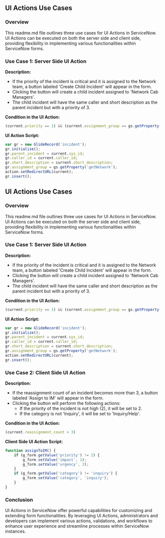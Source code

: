 ## UI Actions Use Cases

### Overview

This readme.md file outlines three use cases for UI Actions in ServiceNow. UI Actions can be executed on both the server side and client side, providing flexibility in implementing various functionalities within ServiceNow forms.

### Use Case 1: Server Side UI Action

**Description:**
- If the priority of the incident is critical and it is assigned to the Network team, a button labeled 'Create Child Incident' will appear in the form.
- Clicking the button will create a child incident assigned to 'Network Cab Managers'.
- The child incident will have the same caller and short description as the parent incident but with a priority of 3.

**Condition in the UI Action:**
```javascript
(current.priority == 1) && (current.assignment_group == gs.getProperty('getNetworkId'))
```

**UI Action Script:**
```javascript
var gr = new GlideRecord('incident');
gr.initialize();
gr.parent_incident = current.sys_id;
gr.caller_id = current.caller_id;
gr.short_description = current.short_description;
gr.assignment_group = gs.getProperty('getNetwork');
action.setRedirectURL(current);
gr.insert();
```


## UI Actions Use Cases

### Overview

This readme.md file outlines three use cases for UI Actions in ServiceNow. UI Actions can be executed on both the server side and client side, providing flexibility in implementing various functionalities within ServiceNow forms.

### Use Case 1: Server Side UI Action

**Description:**
- If the priority of the incident is critical and it is assigned to the Network team, a button labeled 'Create Child Incident' will appear in the form.
- Clicking the button will create a child incident assigned to 'Network Cab Managers'.
- The child incident will have the same caller and short description as the parent incident but with a priority of 3.

**Condition in the UI Action:**
```javascript
(current.priority == 1) && (current.assignment_group == gs.getProperty('getNetworkId'))
```

**UI Action Script:**
```javascript
var gr = new GlideRecord('incident');
gr.initialize();
gr.parent_incident = current.sys_id;
gr.caller_id = current.caller_id;
gr.short_description = current.short_description;
gr.assignment_group = gs.getProperty('getNetwork');
action.setRedirectURL(current);
gr.insert();
```

### Use Case 2: Client Side UI Action

**Description:**
- If the reassignment count of an incident becomes more than 3, a button labeled 'Assign to IM' will appear in the form.
- Clicking the button will perform the following actions:
    - If the priority of the incident is not high (2), it will be set to 2.
    - If the category is not 'Inquiry', it will be set to 'Inquiry/Help'.

**Condition in the UI Action:**
```javascript
(current.reassignment_count > 3)
```

**Client Side UI Action Script:**
```javascript
function assignToIM() {
    if (g_form.getValue('priority') != 2) {
        g_form.setValue('impact', 1);
        g_form.setValue('urgency', 2);
    }
    if (g_form.getValue('category') != 'inquiry') {
        g_form.setValue('category', 'inquiry');
    }
}
```




### Conclusion

UI Actions in ServiceNow offer powerful capabilities for customizing and extending form functionalities. By leveraging UI Actions, administrators and developers can implement various actions, validations, and workflows to enhance user experience and streamline processes within ServiceNow instances.